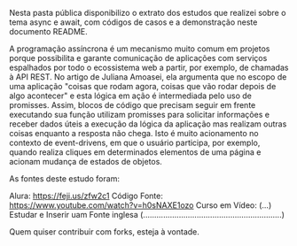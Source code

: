 Nesta pasta pública disponibilizo o extrato dos estudos que realizei sobre o tema async e await, com códigos de casos e a demonstração neste documento README.

A programação assíncrona é um mecanismo muito comum em projetos porque possibilita e garante comunicação de aplicações com serviços espalhados por todo o ecossistema web a partir, por exemplo, de chamadas à API REST. No artigo de Juliana Amoasei, ela argumenta que no escopo de uma aplicação "coisas que rodam agora, coisas que vão rodar depois de algo acontecer" e esta lógica em ação é intermediada pelo uso de promisses. Assim, blocos de código que precisam seguir em frente executando sua função utilizam promisses para solicitar informações e receber dados úteis a execução da lógica da aplicação mas realizam outras coisas enquanto a resposta não chega. Isto é muito acionamento no contexto de event-drivens, em que o usuário participa, por exemplo, quando realiza cliques em determinados elementos de uma página e acionam mudança de estados de objetos.




As fontes deste estudo foram:

Alura: https://feji.us/zfw2c1
Código Fonte: https://www.youtube.com/watch?v=h0sNAXE1ozo
Curso em Vídeo: (...)
Estudar e Inserir uam Fonte inglesa (..............................................................)

Quem quiser contribuir com forks, esteja à vontade.
